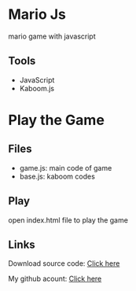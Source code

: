 # Mario Js
mario game with javascript



## Tools

- JavaScript
- Kaboom.js

# Play the Game

## Files
- game.js: main code of game
- base.js: kaboom codes

## Play
open index.html file to play the game



## Links

Download source code: [Click here](https://github.com/dori-dev/FlappyBird/archive/refs/heads/main.zip)

My github acount: [Click here](https://github.com/dori-dev/)

